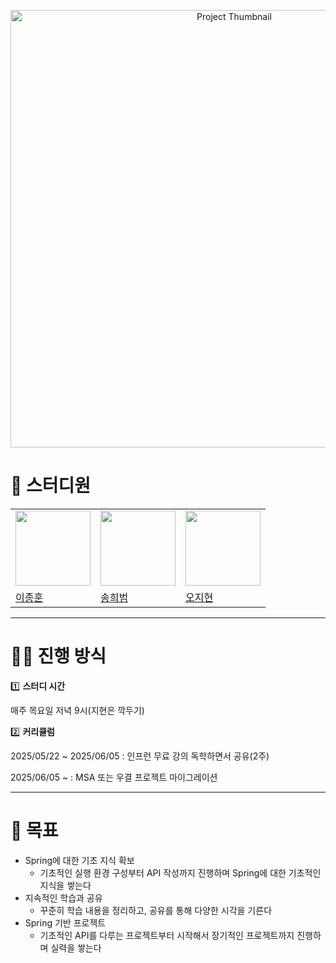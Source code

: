 <p align="center">
    <img src="https://github.com/user-attachments/assets/f3b62656-eda2-4489-ba04-babef81c955b" width="700" style="height: auto;" alt="Project Thumbnail"/>
</p>

# 👥 스터디원

<table>
    <tr>
        <td>
            <img src="https://avatars.githubusercontent.com/u/120161508?v=4" width="120px" height="120px"/>
        </td>
        <td>
            <img src="https://avatars.githubusercontent.com/u/55120757?v=4" width="120px" height="120px"/>
        </td>
        <td>
            <img src="https://avatars.githubusercontent.com/u/121949750?v=4" width="120px" height="120px"/>
        </td>
    </tr>
    <tr>
        <td>
            <a href="https://github.com/jonghoon-L">
                이종훈
            </a>
        </td>
        <td>
            <a href="https://github.com/heebeom-song">
                송희범
            </a>
        </td>
        <td>
            <a href="https://github.com/wlqgkrry">
                오지현
            </a>
        </td>
    </tr>
</table>
    
---

# 🏃‍♂️ 진행 방식

1️⃣ **스터디 시간**

매주 목요일 저녁 9시(지현은 깍두기)

2️⃣ **커리큘럼**

2025/05/22 ~ 2025/06/05 : 인프런 무료 강의 독학하면서 공유(2주)

2025/06/05 ~ : MSA 또는 우결 프로젝트 마이그레이션

---

# 🌱 목표

- Spring에 대한 기초 지식 확보
    - 기초적인 실행 환경 구성부터 API 작성까지 진행하며 Spring에 대한 기초적인 지식을 쌓는다
- 지속적인 학습과 공유
    - 꾸준히 학습 내용을 정리하고, 공유를 통해 다양한 시각을 기른다
- Spring 기반 프로젝트
    - 기초적인 API를 다루는 프로젝트부터 시작해서 장기적인 프로젝트까지 진행하며 실력을 쌓는다